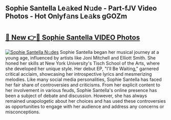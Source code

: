 ## Sophie Santella Le𝚊ked N𝚞de - Part-fJV Video Photos - Hot Onlyf𝚊ns Le𝚊ks gGOZm

# <h2><a href="http://ac18251.deff.icu/?id=Sophie+Santella">🔗 New 👉🔴 Sophie Santella VIDEO Photos</a></h2>

[![Sophie Santella N𝚞des](https://i.imgur.com/rIISA9y.gif)](http://ac18251.deff.icu/?id=Sophie+Santella)
Sophie Santella began her musical journey at a young age, influenced by artists like Joni Mitchell and Elliott Smith. She honed her skills at New York University's Tisch School of the Arts, where she developed her unique style. Her debut EP, "I'll Be Waiting," garnered critical acclaim, showcasing her introspective lyrics and mesmerizing melodies. Like many social media personalities, Sophie Santella has faced her fair share of controversies and criticisms. From her explicit content to her involvement in various feuds, Sophie Santella's online presence has been a subject of debate and discussion. However, she has always remained unapologetic about her choices and has used these controversies as opportunities to engage with her audience and address any concerns or misconceptions.
